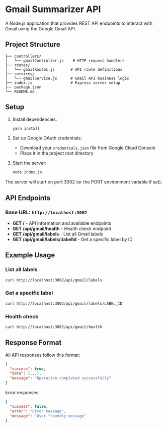 # Gmail Summarizer API

A Node.js application that provides REST API endpoints to interact with Gmail using the Google Gmail API.

## Project Structure

```
├── controllers/
│   └── gmailController.js    # HTTP request handlers
├── routes/
│   └── gmailRoutes.js       # API route definitions
├── services/
│   └── gmailService.js      # Gmail API business logic
├── index.js                 # Express server setup
├── package.json
└── README.md
```

## Setup

1. Install dependencies:
   ```bash
   yarn install
   ```

2. Set up Google OAuth credentials:
   - Download your `credentials.json` file from Google Cloud Console
   - Place it in the project root directory

3. Start the server:
   ```bash
   node index.js
   ```

The server will start on port 3002 (or the PORT environment variable if set).

## API Endpoints

### Base URL: `http://localhost:3002`

- **GET /** - API information and available endpoints
- **GET /api/gmail/health** - Health check endpoint
- **GET /api/gmail/labels** - List all Gmail labels
- **GET /api/gmail/labels/:labelId** - Get a specific label by ID

## Example Usage

### List all labels
```bash
curl http://localhost:3002/api/gmail/labels
```

### Get a specific label
```bash
curl http://localhost:3002/api/gmail/labels/LABEL_ID
```

### Health check
```bash
curl http://localhost:3002/api/gmail/health
```

## Response Format

All API responses follow this format:

```json
{
  "success": true,
  "data": [...],
  "message": "Operation completed successfully"
}
```

Error responses:
```json
{
  "success": false,
  "error": "Error message",
  "message": "User-friendly message"
}
```
